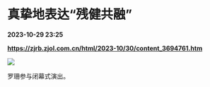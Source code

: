 # 真挚地表达“残健共融”

**2023-10-29 23:25**

**https://zjrb.zjol.com.cn/html/2023-10/30/content_3694761.htm**

![](https://zjrb.zjol.com.cn/images/2023-10/30/zjrb2023103000005v01b012.jpg)

罗珊参与闭幕式演出。